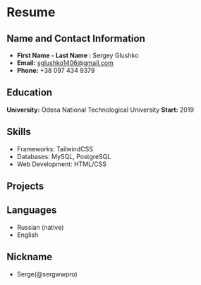 # Resume

## Name and Contact Information
- **First Name - Last Name :** Sergey Glushko
- **Email:** sglushko1406@gmail.com
- **Phone:** +38 097 434 9379 

## Education
**University:** Odesa National Technological University
**Start:** 2019

## Skills
- Frameworks: TailwindCSS
- Databases: MySQL, PostgreSQL
- Web Development: HTML/CSS

## Projects


## Languages
- Russian (native)
- English

## Nickname
- Serge(@sergwwpro)